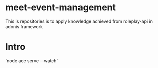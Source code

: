 # meet-event-management

This is repositories is to apply knowledge achieved from roleplay-api in adonis framework

# Intro

'node ace serve --watch'
